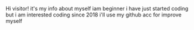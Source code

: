 Hi visitor!
it's my info 
about myself
iam beginner
i have just started coding 
but i am interested coding since 2018
i'll use my github acc for improve myself
